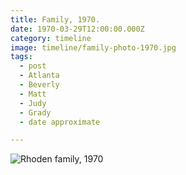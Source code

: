 ```yaml
---
title: Family, 1970.
date: 1970-03-29T12:00:00.000Z
category: timeline
image: timeline/family-photo-1970.jpg
tags:
  - post
  - Atlanta
  - Beverly
  - Matt
  - Judy
  - Grady
  - date approximate

---
```


![Rhoden family, 1970](/static/img/timeline/family-photo-1970.jpg "Rhoden family, 1970")